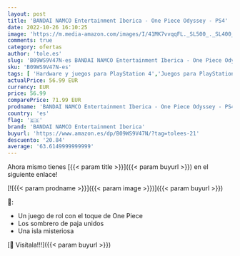 ```yaml
---
layout: post
title: 'BANDAI NAMCO Entertainment Iberica - One Piece Odyssey - PS4'
date: 2022-10-26 16:10:25
image: 'https://m.media-amazon.com/images/I/41MK7vvqqFL._SL500_._SL400_.jpg'
comments: true
category: ofertas
author: 'tole.es'
slug: 'B09WS9V47N-es BANDAI NAMCO Entertainment Iberica - One Piece Odyssey - PS4'
sku: 'B09WS9V47N-es'
tags: [ 'Hardware y juegos para PlayStation 4','Juegos para PlayStation 4','Videojuegos','bandai namco entertainment iberica','ps4','🇪🇸', ]
actualPrice: 56.99 EUR
currency: EUR
price: 56.99
comparePrice: 71.99 EUR
prodname: 'BANDAI NAMCO Entertainment Iberica - One Piece Odyssey - PS4'
country: 'es'
flag: '🇪🇸'
brand: 'BANDAI NAMCO Entertainment Iberica'
buyurl: 'https://www.amazon.es/dp/B09WS9V47N/?tag=tolees-21'
descuento: '20.84'
average: '63.6149999999999'
---
```


Ahora mismo tienes [{{< param title >}}]({{< param buyurl >}}) en el siguiente enlace!

[![{{< param prodname >}}]({{< param image >}})]({{< param buyurl >}})

🔎:

- Un juego de rol con el toque de One Piece
- Los sombrero de paja unidos
- Una isla misteriosa

[🛒 Visítala!!!]({{< param buyurl >}})
